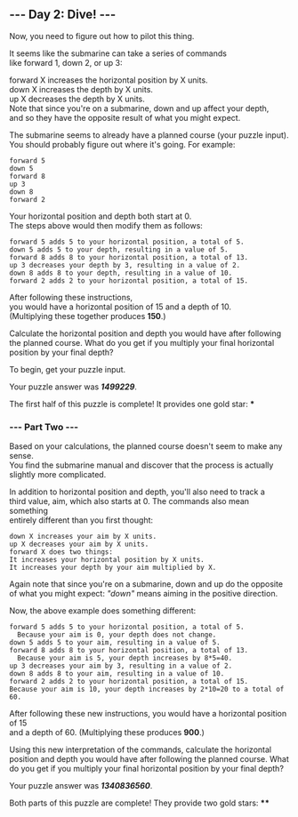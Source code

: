 ## --- Day 2: Dive! ---  
Now, you need to figure out how to pilot this thing.   

It seems like the submarine can take a series of commands   
like forward 1, down 2, or up 3:   

forward X increases the horizontal position by X units.  
down X increases the depth by X units.  
up X decreases the depth by X units.  
Note that since you're on a submarine, down and up affect your depth,    
and so they have the opposite result of what you might expect.   

The submarine seems to already have a planned course (your puzzle input).    
You should probably figure out where it's going. For example:
````
forward 5
down 5
forward 8
up 3
down 8
forward 2
````
Your horizontal position and depth both start at 0.   
The steps above would then modify them as follows:   
````
forward 5 adds 5 to your horizontal position, a total of 5.
down 5 adds 5 to your depth, resulting in a value of 5.
forward 8 adds 8 to your horizontal position, a total of 13.
up 3 decreases your depth by 3, resulting in a value of 2.
down 8 adds 8 to your depth, resulting in a value of 10.
forward 2 adds 2 to your horizontal position, a total of 15.
````
After following these instructions,    
you would have a horizontal position of 15 and a depth of 10.    
(Multiplying these together produces **150**.)    

Calculate the horizontal position and depth you would have after following   
the planned course. What do you get if you multiply your final horizontal    
position by your final depth?   

To begin, get your puzzle input.

Your puzzle answer was **_1499229_**.

The first half of this puzzle is complete! It provides one gold star: __*__

### --- Part Two ---   
Based on your calculations, the planned course doesn't seem to make any sense.   
You find the submarine manual and discover that the process is actually    
slightly more complicated.   

In addition to horizontal position and depth, you'll also need to track a     
third value, aim, which also starts at 0. The commands also mean something    
entirely different than you first thought:   
````
down X increases your aim by X units.   
up X decreases your aim by X units.   
forward X does two things:    
It increases your horizontal position by X units.   
It increases your depth by your aim multiplied by X.   
````
Again note that since you're on a submarine, down and up do the opposite    
of what you might expect: _"down"_ means aiming in the positive direction.    

Now, the above example does something different:   
````
forward 5 adds 5 to your horizontal position, a total of 5. 
  Because your aim is 0, your depth does not change.   
down 5 adds 5 to your aim, resulting in a value of 5.   
forward 8 adds 8 to your horizontal position, a total of 13.   
  Because your aim is 5, your depth increases by 8*5=40.   
up 3 decreases your aim by 3, resulting in a value of 2.   
down 8 adds 8 to your aim, resulting in a value of 10.   
forward 2 adds 2 to your horizontal position, a total of 15.   
Because your aim is 10, your depth increases by 2*10=20 to a total of 60.
````
After following these new instructions, you would have a horizontal position of 15   
and a depth of 60. (Multiplying these produces **900**.)

Using this new interpretation of the commands, calculate the horizontal position 
and depth you would have after following the planned course. What do you get if you 
multiply your final horizontal position by your final depth?

Your puzzle answer was **_1340836560_**.

Both parts of this puzzle are complete! They provide two gold stars: __**__
